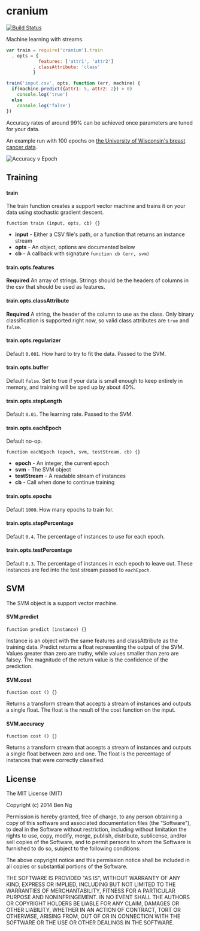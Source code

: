 cranium
=========

[![Build Status](https://travis-ci.org/ben-ng/cranium.svg?branch=master)](https://travis-ci.org/ben-ng/cranium)

Machine learning with streams.

```js
var train = require('cranium').train
  , opts = {
            features: ['attr1', 'attr2']
          , classAttribute: 'class'
          }

train('input.csv', opts, function (err, machine) {
  if(machine.predict({attr1: 5, attr2: 2}) > 0)
    console.log('true')
  else
    console.log('false')
})
```

Accuracy rates of around 99% can be achieved once parameters are tuned for your data.

An example run with 100 epochs on [the University of Wisconsin's breast cancer data](https://archive.ics.uci.edu/ml/machine-learning-databases/breast-cancer-wisconsin/).

![Accuracy v Epoch](https://cldup.com/Z7AdIowe9V.png)

## Training

#### train

The train function creates a support vector machine and trains it on your data using stochastic gradient descent.

`function train (input, opts, cb) {}`

 * **input** - Either a CSV file's path, or a function that returns an instance stream
 * **opts** - An object, options are documented below
 * **cb** - A callback with signature `function cb (err, svm)`

#### train.opts.features

**Required** An array of strings. Strings should be the headers of columns in the csv that should be used as features.

#### train.opts.classAttribute

**Required** A string, the header of the column to use as the class. Only binary classification is supported right now, so valid class attributes are `true` and `false`.

#### train.opts.regularizer

Default `0.001`. How hard to try to fit the data. Passed to the SVM.

#### train.opts.buffer

Default `false`. Set to true if your data is small enough to keep entirely in memory, and training will be sped up by about 40%.

#### train.opts.stepLength

Default `0.01`. The learning rate. Passed to the SVM.

#### train.opts.eachEpoch

Default no-op.

`function eachEpoch (epoch, svm, testStream, cb) {}`

 * **epoch** - An integer, the current epoch
 * **svm** - The SVM object
 * **testStream** - A readable stream of instances
 * **cb** - Call when done to continue training

#### train.opts.epochs

Default `1000`. How many epochs to train for.

#### train.opts.stepPercentage

Default `0.4`. The percentage of instances to use for each epoch.

#### train.opts.testPercentage

Default `0.3`. The percentage of instances in each epoch to leave out. These instances are fed into the test stream passed to `eachEpoch`.

## SVM

The SVM object is a support vector machine.

#### SVM.predict

`function predict (instance) {}`

Instance is an object with the same features and classAttribute as the training data. Predict returns a float representing the output of the SVM. Values greater than zero are truthy, while values smaller than zero are falsey. The magnitude of the return value is the confidence of the prediction.

#### SVM.cost

`function cost () {}`

Returns a transform stream that accepts a stream of instances and outputs a single float. The float is the result of the cost function on the input.

#### SVM.accuracy

`function cost () {}`

Returns a transform stream that accepts a stream of instances and outputs a single float between zero and one. The float is the percentage of instances that were correctly classified.

## License
The MIT License (MIT)

Copyright (c) 2014 Ben Ng

Permission is hereby granted, free of charge, to any person obtaining a copy
of this software and associated documentation files (the "Software"), to deal
in the Software without restriction, including without limitation the rights
to use, copy, modify, merge, publish, distribute, sublicense, and/or sell
copies of the Software, and to permit persons to whom the Software is
furnished to do so, subject to the following conditions:

The above copyright notice and this permission notice shall be included in
all copies or substantial portions of the Software.

THE SOFTWARE IS PROVIDED "AS IS", WITHOUT WARRANTY OF ANY KIND, EXPRESS OR
IMPLIED, INCLUDING BUT NOT LIMITED TO THE WARRANTIES OF MERCHANTABILITY,
FITNESS FOR A PARTICULAR PURPOSE AND NONINFRINGEMENT. IN NO EVENT SHALL THE
AUTHORS OR COPYRIGHT HOLDERS BE LIABLE FOR ANY CLAIM, DAMAGES OR OTHER
LIABILITY, WHETHER IN AN ACTION OF CONTRACT, TORT OR OTHERWISE, ARISING FROM,
OUT OF OR IN CONNECTION WITH THE SOFTWARE OR THE USE OR OTHER DEALINGS IN
THE SOFTWARE.
